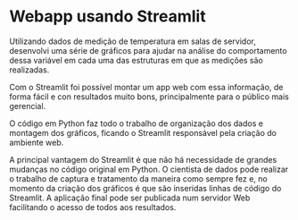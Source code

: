 # Webapp usando Streamlit

Utilizando dados de medição de temperatura em salas de servidor, desenvolvi uma série de gráficos para ajudar na análise do comportamento dessa variável em cada uma das estruturas em que as medições são realizadas.

Com o Streamlit foi possível montar um app web com essa informação, de forma fácil e con resultados muito bons, principalmente para o público mais gerencial. 

O código em Python faz todo o trabalho de organização dos dados e montagem dos gráficos, ficando o Streamlit responsável pela criação do ambiente web.

A principal vantagem do Streamlit é que não há necessidade de grandes mudanças no código original em Python. O cientista de dados pode realizar o trabalho de captura e tratamento da maneira como sempre fez e, no momento da criação dos gráficos é que são inseridas linhas de código do Streamlit. A aplicação final pode ser publicada num servidor Web facilitando o acesso de todos aos resultados.

